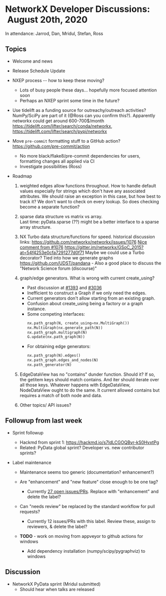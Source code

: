 # NetworkX Developer Discussions:  August 20th, 2020

In attendance: Jarrod, Dan, Mridul, Stefan, Ross

## Topics

- Welcome and news
- Release Schedule Update
- NXEP process -- how to keep these moving?
  * Lots of busy people these days... hopefully more focused attention soon
  * Perhaps an NXEP sprint some time in the future?
- Use tidelift as a funding source for outreachy/outreach activities? NumPy/SciPy are part of it (@Ross can you confirm this?). Apparently networkx could get around 600-700$/month https://tidelift.com/lifter/search/conda/networkx, https://tidelift.com/lifter/search/pypi/networkx
- Move `pre-commit` formatting stuff to a GitHub action? https://github.com/pre-commit/action
   - No more black/flake8/pre-commit dependencies for users, formatting changes all applied via CI
   - Investigate possibilities (Ross)

- Roadmap

    1. weighted edges allow functions throughout. 
        How to handle default values especially for strings which don't have any associated attributes. We should raise an exception in this case, but how best to track it? We don't want to check on every lookup. So does checking become a separate function?
    2. sparse data structure vs matrix vs array.  
       Last time: pyData.sparse (??) might be a better interface to a sparse array structure.
    3. NX Turbo data structure/functions for speed. 
    historical discussion links:
  https://github.com/networkx/networkx/issues/1076
  [Nice comment from #1076](https://github.com/networkx/networkx/issues/1076#issuecomment-37876456)
  https://gitter.im/networkx/GSoC_2015?at=54f4253e0cfa7291277d0f71
  Maybe we could use a Turbo decorator?
  Tied into how we generate graphs
  https://github.com/UDST/pandana
      - Also a good place to discuss the "Network Science forum (discourse)"
    5. graph/edge generators. What is wrong with current create_using? 
        - Past discussion at [#1393](https://github.com/networkx/networkx/issues/1393) and [#3036](https://github.com/networkx/networkx/issues/3036)
        - Inefficient to construct a Graph if we only need the edges.
        - Current generators don't allow starting from an existing graph. 
        - Confusion about create_using being a factory or a graph instance.
        - Some competing interfaces:
          ```python
          nx.path_graph(N, create_using=nx.MultiGraph())
          nx.MultiGraph(nx.generate_path(N))
          nx.path_graph.multigraph(N)
          G.update(nx.path_graph(N))
          ```
        - For obtaining edge generators:
          ```python
          nx.path_graph(N).edges()
          nx.path_graph.edges_and_nodes(N)
          nx.path_generator(N)
          ```
        
    5. EdgeDataView has no "contains" dunder function. Should it?  If so, the getitem keys should match contains. And iter should iterate over all those keys.
       Whatever happens with EdgeDataView, NodeDataView ought to do the same. It current allowed contains but requires a match of both node and data.
    6. Other topics/ API issues?

## Followup from last week

 - Sprint followup
   * Hackmd from sprint 1: https://hackmd.io/s7IdLCGOQByr-kS0HvxtPg
   * Related: PyData global sprint? Developer vs. new contributor sprints?

 - Label maintenance
   * Maintenance seems too generic (documentation? enhancement?)
   * Are "enhancement" and "new feature" close enough to be one tag?
     - Currently [27 open issues/PRs](https://github.com/networkx/networkx/labels). Replace with "enhancement" and delete the label?
   * Can "needs review" be replaced by the standard workflow for pull requests?
     - Currently 12 issues/PRs with this label. Review these, assign to reviewers, & delete the label?

   * **TODO** - work on moving from appveyor to github actions for windows
     - Add dependency installation (numpy/scipy/pygraphviz) to windows

## Discussion

- NetworkX PyData sprint (Mridul submitted)
  * Should hear when talks are released